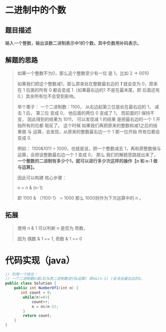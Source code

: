 # 二进制中的个数

## 题目描述

输入一个整数，输出该数二进制表示中1的个数。其中负数用补码表示。

## 解题的思路

> 如果一个整数不为0，那么这个整数至少有一位 是 1。比如 2 -> 0010
>
> 如果我们把这个整数减1，那么原来处在整数最右边的 ***1***  就会变为 0，原来在 1 后面的所有 0 都会变成 1（如果最右边的1 不是在最末尾，即 后面还有 0.）其余所有位不会受到影响。
>
> 举个栗子： 一个二进制数：1100， 从右边起第三位是处在最右边的 1， 减去 1 后， 第三位 变成 0， 他后面的两位 0 变成了 1， 而前面的1 保持不变， 因此得到的结果为 1011， 可以发现减 1 的结果 是把最右边的一个 1 开始所有的位都 取反了。 这个时候 如果我们再把原来的整数和减1之后的结果做 与 运算，会发现，从原来的整数最右边一个 1 那一位开始 所有位都会变成 0.
>
> 例如： 1100&1011 = 1000，也就是说，把一个整数减去 1，再和原整数做与运算，会把该整数最右边一个 1 变成 0， 那么 我们的解题思路就出来了， **一个整数的二进制有多少个1，就可以进行多少次这样的操作【n 和 n-1 做与运算】。**
>
> 因此可以构建 核心步骤：
>
> n = n & (n-1)
>
> 即 1100 & （1100-1） = 1000   那么 1000则作为下次运算中的 n 。 

## 拓展

> 使用 n & 1 可以判断 n 是否为 奇数，
>
> 因为  偶数 & 1 == 1,  奇数 & 1 == 0

# 代码实现（java）

```java
// 利用一个结论：
// 一个二进制数n减1后与原二进制数进行&运算( 即n&(n-1) )会消去最右边的1。
public class Solution {
    public int NumberOf1(int n) {
       int count = 0;
        while(n!=0){
            count++;
            n = n&(n-1);
        }
        return count;
    }
}
```

